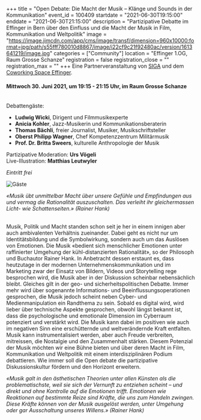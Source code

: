 +++
title = "Open Debate: Die Macht der Musik – Klänge und Sounds in der Kommunikation"
event_id = 100409
startdate = "2021-06-30T19:15:00"
enddate = "2021-06-30T21:15:00"
description = "Partizipative Debatte im Effinger in Bern über den Einfluss und die Macht der Musik in Film, Kommunikation und Weltpolitik"
image = "https://image.jimcdn.com/app/cms/image/transf/dimension=960x10000:format=jpg/path/s55fff780010d8867/image/i22cf9c21f92480ac/version/1613641219/image.jpg"
categories = ["Community"]
location = "Effinger 1.OG, Raum Grosse Schanze"
registration = false
registration_close = ""
registration_max = ""
+++
Eine Partnerveranstaltung von [SIGA](https://www.globalaffairs.ch) und dem [Coworking Space Effinger](https://www.effinger.ch/).

#### **Mittwoch 30. Juni 2021, um 19:15 - 21:15 Uhr**, im Raum Grosse Schanze

<br> Debattengäste:

- **Ludwig Wicki**, Dirigent und Filmmusikexperte
- **Anicia Kohler**, Jazz-Musikerin und Kommunikationsberaterin
- **Thomas Bächli**, freier Journalist, Musiker, Musikschriftsteller
- **Oberst Philipp Wagner**, Chef Kompetenzzentrum Militärmusik
- **Prof. Dr. Britta Sweers**, kulturelle Anthropologie der Musik

Partizipative Moderation: **Urs Vögeli**
<br> Live-Illustration: **Matthias Leutwyler**

<em>Eintritt frei</em>

![Gäste](https://image.jimcdn.com/app/cms/image/transf/dimension=960x10000:format=jpg/path/s55fff780010d8867/image/i22cf9c21f92480ac/version/1613641219/image.jpg)

<em>
«Musik übt unmittelbar Macht über unsere Gefühle und Empfindungen aus und vermag die Rationalität auszuschalten.
Das verleiht ihr gleichermassen Licht- wie Schattenseiten.» (Rainer Hank)
</em>

<br>
<br>

Musik, Politik und Macht standen schon seit je her in einem innigen aber auch ambivalenten Verhältnis zueinander.
Dabei geht es nicht nur um Identitätsbildung und die Symbolwirkung, sondern auch um das Auslösen von Emotionen.
Die Musik «bedient sich menschlicher Emotionen unter raffinierter Umgehung der kühl-distanzierten Rationalität», 
so der Philosoph und Buchautor Rainer Hank. In Anbetracht dessen erstaunt es, dass heutzutage in der modernen 
Unternehmenskommunikation und im Marketing zwar der Einsatz von Bildern, Videos und Storytelling rege besprochen wird, 
die Musik aber in der Diskussion scheinbar nebensächlich bleibt. Gleiches gilt in der geo- und sicherheitspolitischen 
Debatte. Immer mehr wird über sogenannte Informations- und Beeinflussungsoperationen gesprochen, die Musik jedoch 
scheint neben Cyber- und Medienmanipulation ein Randthema zu sein. Sobald es digital wird, wird lieber über technische 
Aspekte gesprochen, obwohl längst bekannt ist, dass die psychologische und emotionale Dimension im Cyberraum potenziert 
und verstärkt wird. Die Musik kann dabei im positiven wie auch im negativen Sinn eine erschütternde und weltverändernde 
Kraft entfalten. Musik kann instrumentalisiert werden, aber auch Freude verbreiten, mitreissen, die Nostalgie und den 
Zusammenhalt stärken. Diesem Potenzial der Musik möchten wir eine Bühne bieten und über deren Macht in Film, 
Kommunikation und Weltpolitik mit einem interdisziplinären Podium debattieren. Wie immer soll die Open debate die 
partizipative Diskussionskultur fördern und den Horizont erweitern. 

<em>
«Musik galt in den ästhetischen Theorien unter allen Künsten als die problematischste, weil sie sich der Vernunft zu 
entziehen scheint – und direkt und ohne Kontrolle auf die Emotionen trifft. Emotionen wie Reaktionen auf bestimmte 
Reize sind Kräfte, die uns zum Handeln zwingen. Diese Kräfte können von der Musik ausgelöst werden, unter Umgehung 
oder gar Ausschaltung unseres Willens.» (Rainer Hank)
</em>
